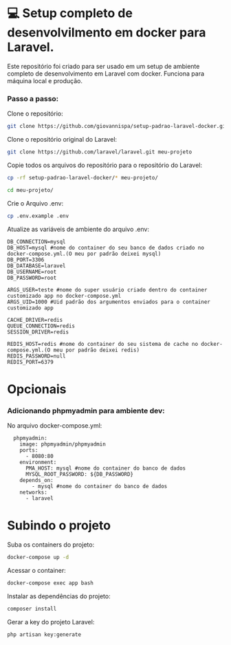 # 💻 Setup completo de desenvolvilmento em docker para Laravel.
Este repositório foi criado para ser usado em um setup de ambiente completo de desenvolvimento em Laravel com docker. Funciona para máquina local e produção.

### Passo a passo:

Clone o repositório:
```sh
git clone https://github.com/giovannispa/setup-padrao-laravel-docker.git
```

Clone o repositório original do Laravel:
```sh
git clone https://github.com/laravel/laravel.git meu-projeto
```

Copie todos os arquivos do repositório para o repositório do Laravel:
```sh
cp -rf setup-padrao-laravel-docker/* meu-projeto/
```
```sh
cd meu-projeto/
```

Crie o Arquivo .env:
```sh
cp .env.example .env
```

Atualize as variáveis de ambiente do arquivo .env:
```dosini
DB_CONNECTION=mysql
DB_HOST=mysql #nome do container do seu banco de dados criado no docker-compose.yml.(O meu por padrão deixei mysql)
DB_PORT=3306
DB_DATABASE=laravel
DB_USERNAME=root
DB_PASSWORD=root

ARGS_USER=teste #nome do super usuário criado dentro do container customizado app no docker-compose.yml
ARGS_UID=1000 #Uid padrão dos argumentos enviados para o container customizado app

CACHE_DRIVER=redis
QUEUE_CONNECTION=redis
SESSION_DRIVER=redis

REDIS_HOST=redis #nome do container do seu sistema de cache no docker-compose.yml.(O meu por padrão deixei redis)
REDIS_PASSWORD=null
REDIS_PORT=6379
```
# Opcionais

### Adicionando phpmyadmin para ambiente dev:

No arquivo docker-compose.yml:
```dosini
  phpmyadmin:
    image: phpmyadmin/phpmyadmin
    ports:
      - 8080:80
    environment:
      PMA_HOST: mysql #nome do container do banco de dados
      MYSQL_ROOT_PASSWORD: ${DB_PASSWORD}
    depends_on:
        - mysql #nome do container do banco de dados
    networks:
      - laravel
```
# Subindo o projeto

Suba os containers do projeto:
```sh
docker-compose up -d
```

Acessar o container:
```sh
docker-compose exec app bash
```

Instalar as dependências do projeto:
```sh
composer install
```

Gerar a key do projeto Laravel:
```sh
php artisan key:generate
```
